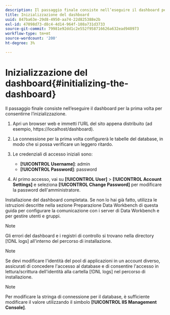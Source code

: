 ```yaml
---
description: Il passaggio finale consiste nell’eseguire il dashboard per la prima volta per consentirne l’inizializzazione.
title: Inizializzazione del dashboard
uuid: 847ba63e-29d8-4950-aa74-22d825388e2b
exl-id: 47098d73-d8c4-4d14-964f-108a731d3733
source-git-commit: 79981e92dd1c2e552f958716626a632ead940973
workflow-type: tm+mt
source-wordcount: '200'
ht-degree: 3%

---
```


# Inizializzazione del dashboard{#initializing-the-dashboard}

Il passaggio finale consiste nell’eseguire il dashboard per la prima volta per consentirne l’inizializzazione.

1. Apri un browser web e immetti l’URL del sito appena distribuito (ad esempio, https://localhost/dashboard).
1. La connessione per la prima volta configurerà le tabelle del database, in modo che si possa verificare un leggero ritardo.
1. Le credenziali di accesso iniziali sono:

   * **[!UICONTROL Username]**: admin
   * **[!UICONTROL Password]**: password

1. Al primo accesso, vai su **[!UICONTROL User]** > **[!UICONTROL Account Settings]** e seleziona **[!UICONTROL Change Password]** per modificare la password dell&#39;amministratore.

Installazione del dashboard completata. Se non lo hai già fatto, utilizza le istruzioni descritte nella sezione Preparazione Data Workbench di questa guida per configurare la comunicazione con i server di Data Workbench e per gestire utenti e gruppi.

>[!NOTE]
>
>Gli errori del dashboard e i registri di controllo si trovano nella directory [!DNL logs] all&#39;interno del percorso di installazione.

>[!NOTE]
>
>Se devi modificare l&#39;identità del pool di applicazioni in un account diverso, assicurati di concedere l&#39;accesso al database e di consentire l&#39;accesso in lettura/scrittura dell&#39;identità alla cartella [!DNL logs] nel percorso di installazione.

>[!NOTE]
>
>Per modificare la stringa di connessione per il database, è sufficiente modificare il valore utilizzando il simbolo **[!UICONTROL IIS Management Console]**.
